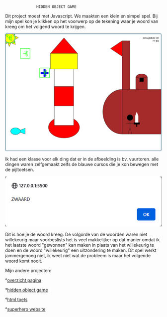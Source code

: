                   HIDDEN OBJECT GAME


Dit project moest met Javascript. We maakten een klein en simpel spel. Bij mijn spel kon je klikken op het voorwerp op de tekening waar je woord van kreeg om het volgend woord te krijgen.

![afbeelding hidden object game](Images/hiddenobjectgame.png)

Ik had een klasse voor elk ding dat er in de afbeelding is bv. vuurtoren. alle dingen waren zelfgemaakt zelfs de blauwe cursos die je kon bewegen met de pijltoetsen.

![afbeelding woord](Images/woord.png)

Dit is hoe je de woord kreeg. De volgorde van de woorden waren niet willekeurig maar voorbeslists het is veel makkelijker op dat manier omdat ik het laatste woord "gewonnen" kan maken in plaats van het willekeurig te doen en de woord "willekeurig" een uitzondering te maken. Dit spel werkt jammergenoeg niet, ik weet niet wat de probleem is maar het volgende woord komt nooit.   

Mijn andere projecten: 

°[overzicht pagina](overzichtpagina.md)

°[hidden object game](hiddenobjectgame.md)

°[html toets](htmltoets.md)

°[superhero website](superherowebsite.md)







